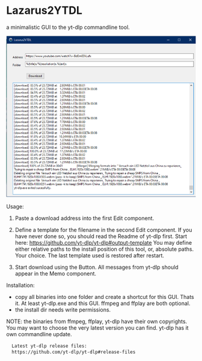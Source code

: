 # Lazarus2YTDL
a minimalistic GUI to the yt-dlp commandline tool.

![alt text](doc/Lazarus2YTDL.png)

Usage:
1. Paste a download address into the first Edit component.

2. Define a template for the filename in the second Edit
   component. If you have never done so, you should read
   the Readme of yt-dlp first. Start here:
       https://github.com/yt-dlp/yt-dlp#output-template
   You may define either relative paths to the install position
   of this tool, or, absolute paths. Your choice.
   The last template used is restored after restart.

3. Start download using the Button. All messages from
   yt-dlp should appear in the Memo component.



Installation:
- copy all binaries into one folder and create a shortcut for
  this GUI. Thats it. At least yt-dlp.exe and this GUI.
  ffmpeg and ffplay are both optional.
- the install dir needs write permissions.
  
NOTE: the binaries from ffmpeg, ffplay, yt-dlp have their own
      copyrights. You may want to choose the very latest version
      you can find. yt-dlp has it own commandline update.

      Latest yt-dlp release files:
      https://github.com/yt-dlp/yt-dlp#release-files
